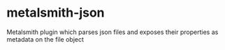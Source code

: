 metalsmith-json
===============

Metalsmith plugin which parses json files and exposes their properties as metadata on the file object
